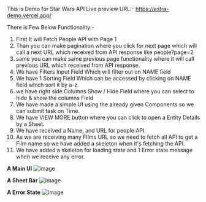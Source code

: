 This is Demo for Star Wars API
Live preview URL:-
https://astra-demo.vercel.app/

There is Few Below Functionality:-

1) First It will Fetch People API with Page 1
2) Than you can make pagination where you click for next page which will call a next URL which received from API response like people?page=2
3) same you can make same previous page functionality where it will call previous URL which received from API response.
4) We have Filters Input Field Which will filter out on NAME field
5) We have 1 Sorting Field Which can be accessed by clicking on NAME field which sort it by a-z.
6) we have right side Columns Show / Hide Field where you can select to hide & show the columns Field
7) We have made a simple UI using the already given Components so we can submit task on Time.
8) We have VIEW MORE button where you can click to open a Entity Details by a Sheet.
9) We have received a Name, and URL for people API.
10) As we are receiving many FIlms URL so we need to fetch all API to get a Film name so we have added a skeleton when it's fetching the API.
11) We have added a skeleton for loading state and 1 Error state message when we receive any error.

**A Main UI**
![image](https://github.com/mihirsukhadiya/astra-demo/assets/90089998/9ca6de95-85a3-4008-b7f6-ba4bfee2f19f)

**A Sheet Bar**
![image](https://github.com/mihirsukhadiya/astra-demo/assets/90089998/3a432f8d-e1aa-4697-b4a9-72a9fd48d544)

**A Error State**
![image](https://github.com/mihirsukhadiya/astra-demo/assets/90089998/2567fa5f-8243-42b4-920b-6f04b6ee283a)

